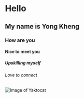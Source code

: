 # Hello

## My name is Yong Kheng

### How are you

#### Nice to meet you

##### Upskilling myself

###### Love to connect

![Image of Yaktocat](https://octodex.github.com/images/yaktocat.png)
